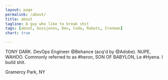 ```yaml
---
layout: page
permalink: /about/
title: about
tagline: A guy who like to break shit
tags: [about, bossjones, Dev, Code, Robots, Ironman]
chart: true

---
```


TONY DARK. DevOps Engineer @Behance (acq'd by @Adobe). NUPE, WAHOO. Commonly referred to as #heron, SON OF BABYLON, Le #Hyena. I build shit.

Gramercy Park, NY

